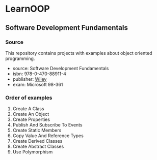 # LearnOOP

## Software Development Fundamentals

### Source
This repository contains projects with examples about object oriented programming.  
* source: Software Development Fundamentals
* isbn: 978-0-470-88911-4
* publisher: [Wiley](https://www.wiley.com/en-us/Exam+98+361+MTA+Software+Development+Fundamentals-p-9780470889114)
* exam: Microsoft 98-361

### Order of examples
1. Create A Class
2. Create An Object
3. Create Properties
4. Publish And Subscribe To Events
5. Create Static Members
6. Copy Value And Reference Types
7. Create Derived Classes
8. Create Abstract Classes
9. Use Polymorphism
